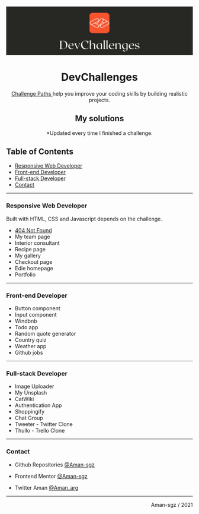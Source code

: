 ![portada devchallenges](assets/portada1.png)


<h1 align= "center">DevChallenges</h1>

<div align="center">
    <p>    
    <a href="https://devchallenges.io/">
      Challenge Paths
    </a></span>
     help you improve your coding skills by building realistic projects.
    </p>
</div>

<div>
<h2 align= "center">My solutions</h2>
<p align= "center">*Updated every time I finished a challenge.</p>
</div>

## Table of Contents
- [Responsive Web Developer](#responsive-web-developer) 
- [Front-end Developer](#front-end-developer)  
- [Full-stack Developer](#full-stack-developer)  
- [Contact](#contact)

---

### Responsive Web Developer

Built with HTML, CSS and Javascript depends on the challenge.  

- [404 Not Found](https://github.com/Aman-sgz/404_not-found)
- My team page
- Interior consultant
- Recipe page
- My gallery
- Checkout page
- Edie homepage
- Portfolio

---
### Front-end Developer

- Button component
- Input component
- Windbnb
- Todo app
- Random quote generator
- Country quiz
- Weather app
- Github jobs

---
### Full-stack Developer

- Image Uploader
- My Unsplash
- CatWiki
- Authentication App
- Shoppingify
- Chat Group
- Tweeter - Twitter Clone
- Thullo - Trello Clone



---

###  Contact

- Github Repositories [@Aman-sgz](https://github.com/Aman-sgz/)

- Frontend Mentor [@Aman-sgz](https://www.frontendmentor.io/profile/Aman-sgz)

- Twitter Aman [@Aman_arg](https://www.twitter.com/Aman_arg)  


---
<div align="right">
    Aman-sgz / 2021
</div>
